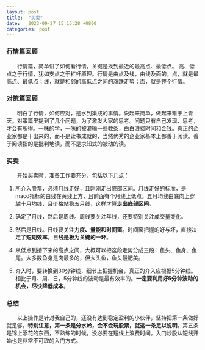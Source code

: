 ```yaml
---
layout: post
title:  "买卖"
date:   2023-09-27 15:15:28 +0800
categories: post
---
```


### 行情篇回顾

&#8195;&#8195;行情篇，简单讲了如何看行情，关键是找到最近的最高点、最低点。 高、低点之于行情，犹如支点之于杠杆原理。行情是由点及线，由线及面的。点，就是最高点、最低点；线，就是相邻的高低点之间的涨跌走势；面，就是整个行情。

### 对策篇回顾

&#8195;&#8195;明白了行情，如何应对，是水到渠成的事情。说起来简单，做起来难于上青天。对策篇里提到了几个问题，为了激发大家的思考。问题只有自己发现、思考，才会有所得。一味的学，一味的被灌输一些教条，白白浪费时间和金钱。真正的企业家都是干出来的，而不是读书成就的，当然优秀的企业家基本上都善于阅读。善于阅读指的是批判地读，而不是求知式的被动的读。

### 买卖

&#8195;&#8195;开始买卖时，准备工作要充分，包括以下几点：

1. 所介入股票，必须月线走好，且刚刚走出底部区间。月线走好的标准，是macd指标的白线在黄线上方，且前面有个月线上低点。五月均线由底向上穿越十月均线，且价格站稳五月线，这样才算**走出底部区间**。

2. 确定了月线，然后是周线。周线要关注年线，还要特别关注成交量变化。

3. 然后是日线。日线要关注**力度、量能和时间窗**。时间窗把握的好与坏，直接决定了**短期效率**。**日线是极为关键的一环**。

4. 从低点到接下来的高点之间，大概可以把这段走势分成三段：鱼头、鱼身、鱼尾。大多数鱼身是肉最多的，但大头鱼，鱼头最肥美。

5. 介入时，要转换到30分钟线，细节上把握机会，真正的介入应根据5分钟线。相比于月、周、日，5分钟线的波动是最有效率的。**一定要利用好5分钟波动的机会，尽快降低成本**。

### 总结

&#8195;&#8195;以上操作是针对我自己的，还没有达到稳定盈利的小伙伴，坚持把第一条做好就足够。**特别注意，第一条是分水岭，会不会玩股票，就这一条足以说明**。第五条是锦上添花的东西，不熟练的时候，没必要在短线上浪费时间。入门炒股从短线开始也是非常不可取的入门方式。
